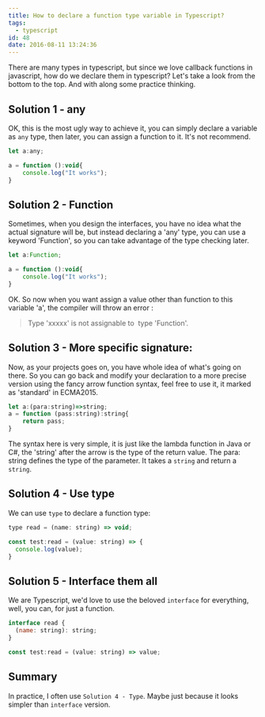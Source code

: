 ```yaml
---
title: How to declare a function type variable in Typescript?
tags:
  - typescript
id: 48
date: 2016-08-11 13:24:36
---
```


There are many types in typescript, but since we love callback functions in javascript, how do we declare them in typescript? Let's take a look from the bottom to the top. And with along some practice thinking.

<!--more-->

## Solution 1 - any

OK, this is the most ugly way to achieve it, you can simply declare a variable as `any` type, then later, you can assign a function to it. It's not recommend.

```javascript
let a:any;

a = function ():void{
    console.log("It works");
}
```

## Solution 2 - Function

Sometimes, when you design the interfaces, you have no idea what the actual signature will be, but instead declaring a 'any' type, you can use a keyword 'Function', so you can take advantage of the type checking later.

```javascript
let a:Function;

a = function ():void{
    console.log("It works");
}
```

OK. So now when you want assign a value other than function to this variable 'a', the compiler will throw an error :
> Type 'xxxxx' is not assignable to  type 'Function'.

## Solution 3 - More specific signature:

Now, as your projects goes on, you have whole idea of what's going on there. So you can go back and modify your declaration to a more precise version using the fancy arrow function syntax, feel free to use it, it marked as 'standard' in ECMA2015.

```javascript
let a:(para:string)=>string;
a = function (pass:string):string{
    return pass;
}
```

The syntax here is very simple, it is just like the lambda function in Java or C#, the 'string' after the arrow is the type of the return value. The para: string defines the type of the parameter. It takes a `string` and return a `string`.

## Solution 4 - Use type

We can use `type` to declare a function type:

```javascript
type read = (name: string) => void;

const test:read = (value: string) => {
  console.log(value);
}
```

## Solution 5 - Interface them all

We are Typescript, we'd love to use the beloved `interface` for everything, well, you can, for just a function.

```javascript
interface read {
  (name: string): string;
}

const test:read = (value: string) => value;
```

## Summary

In practice, I often use `Solution 4 - Type`. Maybe just because it looks simpler than `interface` version.
